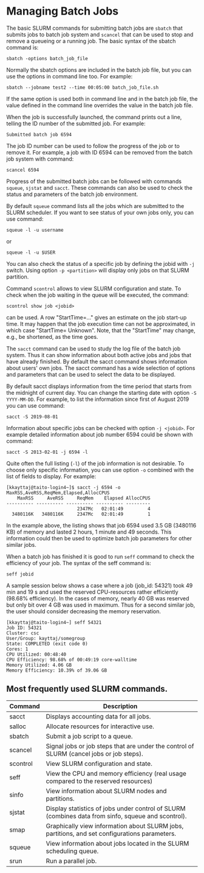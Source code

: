 # Managing Batch Jobs

The basic SLURM commands for submitting batch jobs are `sbatch` that submits jobs to batch job system and `scancel` that can be used to stop and remove a queueing or a running job. The basic syntax of the sbatch command is:
```
sbatch -options batch_job_file
```
Normally the sbatch options are included in the batch job file, but you can use the options in command line too. For example:
```
sbatch --jobname test2 --time 00:05:00 batch_job_file.sh
```
If the same option is used both in command line and in the batch job file, the value defined in the command line overrides the value in the batch job file. 

When the job is successfully launched, the command prints out a line, telling the ID number of the submitted job. For example:
```
Submitted batch job 6594 
```
The job ID number can be used to follow the progress of the job or to remove it. For example, a job with ID 6594 can be removed from the batch job system with command:
```
scancel 6594
```
Progress of the submitted batch jobs can be followed with commands `squeue`, `sjstat` and `sacct`. These commands can also be used to check the status and parameters of the batch job environment.

By default `squeue` command lists all the jobs which are submitted to the SLURM scheduler. If you want to see status of your own jobs only, you can use command:
```
squeue -l -u username
```
or
```
squeue -l -u $USER
```
You can also check the status of a specific job by defining the jobid with `-j` switch. Using option `-p <partition>` will display only jobs on that SLURM partition.

Command `scontrol` allows to view SLURM configuration and state. To check when the job waiting in the queue will be executed, the command: 
```
scontrol show job <jobid> 
```
can be used. A row "StartTime=..." gives an estimate on the job start-up time. It may happen that the job execution time can not be approximated, in which case "StartTime= Unknown". Note, that the "StartTime" may change, e.g., be shortened, as the time goes.

The `sacct` command can be used to study the log file of the batch job system. Thus it can show information about both active jobs and jobs that have already finished. By default the sacct command shows information about users' own jobs. The sacct command has a wide selection of options and parameters that can be used to select the data to be displayed. 

By default sacct displays information from the time period that starts from the midnight of current day. You can change the starting date with option `-S YYYY-MM-DD`. For example, to list the information since first of August 2019 you can use command:
```
sacct -S 2019-08-01
```
Information about specific jobs can be checked with option `-j <jobid>`. For example detailed information about job number 6594 could be shown with command:
```
sacct -S 2013-02-01 -j 6594 -l 
```
Quite often the full listing (`-l`) of the job information is not desirable. To choose only specific information, you can use option `-o` combined with the list of fields to display. For example:
```
[kkayttaj@taito-login4~]$ sacct -j 6594 -o MaxRSS,AveRSS,ReqMem,Elapsed,AllocCPUS
    MaxRSS     AveRSS     ReqMem    Elapsed AllocCPUS
---------- ---------- ---------- ---------- ---------
                          2347Mc   02:01:49         4
  3480116K   3480116K     2347Mc   02:01:49         1
```
In the example above, the listing shows that job 6594 used 3.5 GB (3480116 KB) of memory and lasted 2 hours, 1 minute and 49 seconds. This information could then be used to optimize batch job parameters for other similar jobs.

When a batch job has finished it is good to run `seff` command to check the efficiency of your job. The syntax of the seff command is:
```
seff jobid
```
A sample session below shows a case where a job (job_id: 54321) took 49 min and 19 s and used the reserved CPU-resources rather efficiently (98.68% efficiency). In the cases of memory, nearly 40 GB was reserved but  only bit over 4 GB was used in maximum. Thus for a second similar job, the user should consider decreasing the memory reservation.
```
[kkayttaj@taito-login4~] seff 54321
Job ID: 54321
Cluster: csc
User/Group: kayttaj/somegroup
State: COMPLETED (exit code 0)
Cores: 1
CPU Utilized: 00:48:40
CPU Efficiency: 98.68% of 00:49:19 core-walltime
Memory Utilized: 4.06 GB
Memory Efficiency: 10.39% of 39.06 GB
```

## Most frequently used SLURM commands.

| Command   | Description   |
| ---   | ---  |
| sacct   | Displays accounting data for all jobs.   |
| salloc   | Allocate resources for interactive use.   |
| sbatch   | Submit a job script to a queue.   |
| scancel   | Signal jobs or job steps that are under the control of SLURM (cancel jobs or job steps).   |
| scontrol   | View SLURM configuration and state.   |
| seff   | View the CPU and memory efficiency (real usage compared to the reserved resources)   |
| sinfo   | View information about SLURM nodes and partitions.   |
| sjstat   | Display statistics of jobs under control of SLURM (combines data from sinfo, squeue and scontrol).   |
| smap   | Graphically view information about SLURM jobs, partitions, and set configurations parameters.   |
| squeue   | View information about jobs located in the SLURM scheduling queue.   |
| srun   | Run a parallel job.   |

